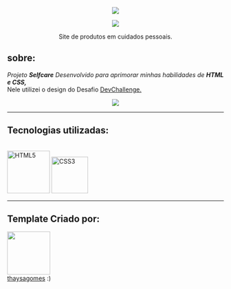 <div align="center">
  <img src="https://user-images.githubusercontent.com/88457552/190651266-a12f608d-37e9-4695-9e57-412705e809af.PNG">


<p>
  <img src="https://img.shields.io/github/license/jhonatasv/selfcare">
</p>

 <p>Site de produtos em cuidados pessoais.</p>
</div>


## sobre:
_Projeto **Selfcare** Desenvolvido para aprimorar minhas habilidades de **HTML e CSS,**_<br>
Nele utilizei o design do Desafio <a href="https://www.devchallenge.com.br/challenges/630428bf64d3dd284f07974e/details" targe="_blank">DevChallenge. </a>

<div align="center">

  <img src="https://user-images.githubusercontent.com/88457552/190646059-c7d5d43d-517c-4f9c-8f83-ece4d0f833dc.PNG">

</div>

<hr>

  ## Tecnologias utilizadas:

 <div style="display: inline_block"><br>
    <img width="99" src="https://img.shields.io/badge/HTML5-20232A?style=for-the-badge&logo=html5&logoColor=E34F26" alt="HTML5" /> 
    <img width="85" src="https://img.shields.io/badge/CSS3-20232A?style=for-the-badge&logo=css3&logoColor=1572B6" alt="CSS3" /> 
</div>

<hr>

## Template Criado por: <br>
<div>
 <a href="https://github.com/thaysagomes">
 <img width="100px" src="https://user-images.githubusercontent.com/88457552/169096855-ab58f365-2c1c-4a2a-ab02-69fcdacbd4e8.PNG"> </a> <br>
 <a href="https://github.com/thaysagomes">thaysagomes</a> :)
</div>

